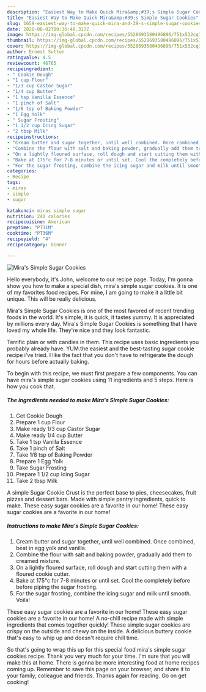 ```yaml
---
description: "Easiest Way to Make Quick Mira&amp;#39;s Simple Sugar Cookies"
title: "Easiest Way to Make Quick Mira&amp;#39;s Simple Sugar Cookies"
slug: 1659-easiest-way-to-make-quick-mira-and-39-s-simple-sugar-cookies
date: 2020-08-02T00:36:48.317Z
image: https://img-global.cpcdn.com/recipes/5528693580496896/751x532cq70/miras-simple-sugar-cookies-recipe-main-photo.jpg
thumbnail: https://img-global.cpcdn.com/recipes/5528693580496896/751x532cq70/miras-simple-sugar-cookies-recipe-main-photo.jpg
cover: https://img-global.cpcdn.com/recipes/5528693580496896/751x532cq70/miras-simple-sugar-cookies-recipe-main-photo.jpg
author: Ernest Sutton
ratingvalue: 4.5
reviewcount: 46765
recipeingredient:
- " Cookie Dough"
- "1 cup Flour"
- "1/3 cup Castor Sugar"
- "1/4 cup Butter"
- "1 tsp Vanilla Essence"
- "1 pinch of Salt"
- "1/8 tsp of Baking Powder"
- "1 Egg Yolk"
- " Sugar Frosting"
- "1 1/2 cup Icing Sugar"
- "2 tbsp Milk"
recipeinstructions:
- "Cream butter and sugar together, until well combined. Once combined, beat in egg yolk and vanilla."
- "Combine the flour with salt and baking powder, gradually add them to creamed mixture."
- "On a lightly floured surface, roll dough and start cutting them with a floured cookie cutter."
- "Bake at 175°c for 7-8 minutes or until set. Cool the completely before before piping the sugar frosting."
- "For the sugar frosting, combine the icing sugar and milk until smooth. Voila!"
categories:
- Recipe
tags:
- miras
- simple
- sugar

katakunci: miras simple sugar 
nutrition: 240 calories
recipecuisine: American
preptime: "PT31M"
cooktime: "PT36M"
recipeyield: "4"
recipecategory: Dinner

---
```



![Mira&#39;s Simple Sugar Cookies](https://img-global.cpcdn.com/recipes/5528693580496896/751x532cq70/miras-simple-sugar-cookies-recipe-main-photo.jpg)

Hello everybody, it's John, welcome to our recipe page. Today, I'm gonna show you how to make a special dish, mira&#39;s simple sugar cookies. It is one of my favorites food recipes. For mine, I am going to make it a little bit unique. This will be really delicious.

Mira&#39;s Simple Sugar Cookies is one of the most favored of recent trending foods in the world. It's simple, it is quick, it tastes yummy. It is appreciated by millions every day. Mira&#39;s Simple Sugar Cookies is something that I have loved my whole life. They're nice and they look fantastic.

Terrific plain or with candies in them. This recipe uses basic ingredients you probably already have. YUM.the easiest and the best-tasting sugar cookie recipe i&#39;ve tried. I like the fact that you don&#39;t have to refrigerate the dough for hours before actually baking.


To begin with this recipe, we must first prepare a few components. You can have mira&#39;s simple sugar cookies using 11 ingredients and 5 steps. Here is how you cook that.

<!--inarticleads1-->

##### The ingredients needed to make Mira&#39;s Simple Sugar Cookies:

1. Get  Cookie Dough
1. Prepare 1 cup Flour
1. Make ready 1/3 cup Castor Sugar
1. Make ready 1/4 cup Butter
1. Take 1 tsp Vanilla Essence
1. Take 1 pinch of Salt
1. Take 1/8 tsp of Baking Powder
1. Prepare 1 Egg Yolk
1. Take  Sugar Frosting
1. Prepare 1 1/2 cup Icing Sugar
1. Take 2 tbsp Milk


A simple Sugar Cookie Crust is the perfect base to pies, cheesecakes, fruit pizzas and dessert bars. Made with simple pantry ingredients, quick to make. These easy sugar cookies are a favorite in our home! These easy sugar cookies are a favorite in our home! 

<!--inarticleads2-->

##### Instructions to make Mira&#39;s Simple Sugar Cookies:

1. Cream butter and sugar together, until well combined. Once combined, beat in egg yolk and vanilla.
1. Combine the flour with salt and baking powder, gradually add them to creamed mixture.
1. On a lightly floured surface, roll dough and start cutting them with a floured cookie cutter.
1. Bake at 175°c for 7-8 minutes or until set. Cool the completely before before piping the sugar frosting.
1. For the sugar frosting, combine the icing sugar and milk until smooth. Voila!


These easy sugar cookies are a favorite in our home! These easy sugar cookies are a favorite in our home! A no-chill recipe made with simple ingredients that comes together quickly! These simple sugar cookies are crispy on the outside and chewy on the inside. A delicious buttery cookie that&#39;s easy to whip up and doesn&#39;t require chill time. 

So that's going to wrap this up for this special food mira&#39;s simple sugar cookies recipe. Thank you very much for your time. I'm sure that you will make this at home. There is gonna be more interesting food at home recipes coming up. Remember to save this page on your browser, and share it to your family, colleague and friends. Thanks again for reading. Go on get cooking!
